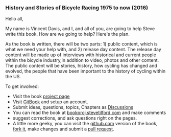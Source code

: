 ### History and Stories of Bicycle Racing 1975 to now (2016)

Hello all,

My name is Vincent Davis, and I, and all of you, are going to help Steve write this book. How are we going to help? Here's the plan.

As the book is written, there will be two parts: 1) public content, which is what we need your help with, and 2) release day content. The release day content will be made up of interviews with historical and current people within the bicycle industry,in addition to video, photos and other content. The public content will be stories, history, how cycling has changed and evolved, the people that have been important to the history of cycling within the US.

To get involved:

* Visit the book [project page](https://www.gitbook.com/book/stevetilford/steve-tilford-the-book/details)
* Visit [GitBook](https://www.gitbook.com) and setup an account.
* Submit ideas, questions, topics, Chapters as [Discussions](https://www.gitbook.com/book/stevetilford/steve-tilford-the-book/discussions)
* You can read the book at [bookproj.stevetilford.com](http://bookproj.stevetilford.com/) and make comments
* suggest corrections, and ask questions right on the pages.
* A little more geeky, you can visit the [github.com](https://github.com/SteveTilford/Steve-Tilford-The-Book) version of the book, [fork it](https://help.github.com/articles/fork-a-repo/), make changes and submit a [pull request](https://help.github.com/articles/using-pull-requests/).
